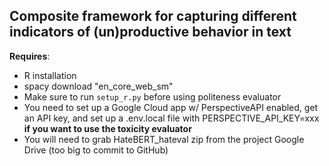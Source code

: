 ## Composite framework for capturing different indicators of (un)productive behavior in text

**Requires**:
* R installation
* spacy download "en_core_web_sm"
* Make sure to run ```setup_r.py``` before using politeness evaluator
* You need to set up a Google Cloud app w/ PerspectiveAPI enabled, get an API key, and set up a .env.local file with PERSPECTIVE_API_KEY=xxx **if you want to use the toxicity evaluator**
* You will need to grab HateBERT_hateval zip from the project Google Drive (too big to commit to GitHub)
